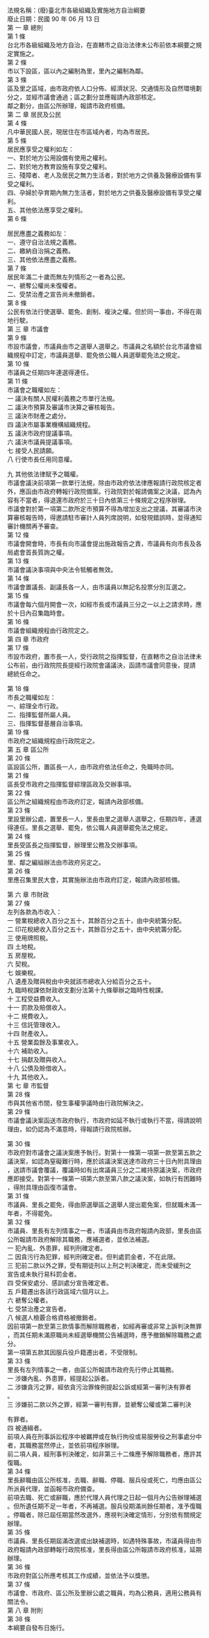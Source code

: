 法規名稱：(廢)臺北市各級組織及實施地方自治綱要  
廢止日期：民國 90 年 06 月 13 日  
第 一 章 總則  
第 1 條  
台北市各級組織及地方自治，在直轄市之自治法律未公布前依本綱要之規  
定實施之。  
第 2 條  
市以下設區，區以內之編制為里，里內之編制為鄰。  
第 3 條  
區及里之區域，由市政府依人口分佈、經濟狀況、交通情形及自然環境劃  
分之，並經市議會通過；區之劃分並應報請內政部核定。  
鄰之劃分，由區公所辦理，報請市政府核備。  
第 二 章 居民及公民  
第 4 條  
凡中華民國人民，現居住在市區域內者，均為市居民。  
第 5 條  
居民應享受之權利如左：  
一、對於地方公用設備有使用之權利。  
二、對於地方教育設施有享受之權利。  
三、殘障者、老人及居民之無力生活者，對於地方之供養及醫療設備有享  
受之權利。  
四、孕婦於孕育期內無力生活者，對於地方之供養及醫療設備有享受之權  
利。  
五、其他依法應享受之權利。  
第 6 條  


居民應盡之義務如左：  
一、遵守自治法規之義務。  
二、繳納自治捐之義務。  
三、其他依法應盡之義務。  
第 7 條  
居民年滿二十歲而無左列情形之一者為公民。  
一、褫奪公權尚未復權者。  
二、受禁治產之宣告尚未撤銷者。  
第 8 條  
公民有依法行使選舉、罷免、創制、複決之權。但於同一事由，不得在兩  
地行駛。  
第 三 章 市議會  
第 9 條  
市設市議會，市議員由市之選舉人選舉之。市議員之名額於台北市議會組  
織規程中訂定，市議員選舉、罷免依公職人員選舉罷免法之規定。  
第 10 條  
市議員之任期四年連選得連任。  
第 11 條  
市議會之職權如左：  
一 議決有關人民權利義務之市單行法規。  
二 議決市預算及審議市決算之審核報告。  
三 議決市財產之處分。  
四 議決市屬事業機構組織規程。  
五 議決市政府提議事項。  
六 議決市議員提議事項。  
七 接受人民請願。  
八 行使市長任用同意權。  


九 其他依法律賦予之職權。  
市議會議決前項第一款單行法規，除由市政府依法律應報請行政院核定者  
外，應函由市政府轉報行政院備案。行政院對於報請備案之決議，認為內  
容有不當者，得退還市政府於三十日內依第三十條規定之程序辦理。  
市議會對於第一項第二款所定市預算不得為增加支出之提議，其審議市決  
算審核報告時，得邀請駐市審計人員列席說明，如發現錯誤時，並得通知  
審計機關再予審查。  
第 12 條  
市議會開會時，市長有向市議會提出施政報告之責，市議員有向市長及各  
局處會首長質詢之權。  
第 13 條  
市議會議決事項與中央法令牴觸者無效。  
第 14 條  
市議會置議長、副議長各一人，由市議員以無記名投票分別互選之。  
第 15 條  
市議會每六個月開會一次，如經市長或市議員三分之一以上之請求時，應  
於十日內召集臨時會。  
第 16 條  
市議會組織規程由行政院定之。  
第 四 章 市政府  
第 17 條  
市設市政府，置市長一人，受行政院之指揮監督，在直轄市之自治法律未  
公布前，由行政院院長提經行政院會議議決，函請市議會同意後，提請  
總統任命之。  


第 18 條  
市長之職權如左：  
一、綜理全市行政。  
二、指揮監督所屬人員。  
三、指揮監督基層自治事項。  
第 19 條  
市政府之組織規程由行政院定之。  
第 五 章 區公所  
第 20 條  
區設區公所，置區長一人，由市政府依法任命之，免職時亦同。  
第 21 條  
區長受市政府之指揮監督綜理區政及交辦事項。  
第 22 條  
區公所之組織規程由市政府訂定，報請內政部核備。  
第 23 條  
里設里辦公處，置里長一人，里長由里之選舉人選舉之，任期四年，連選  
得連任。里長之選舉、罷免，依公職人員選舉罷免法之規定。  
第 24 條  
里長受區長之指揮監督，辦理里公務及交辦事項。  
第 25 條  
里、鄰之編組辦法由市政府另定之。  
第 26 條  
里應召集里民大會，其實施辦法由市政府訂定，報請內政部核備。  


第 六 章 市財政  
第 27 條  
左列各款為市收入：  
一 營業稅總收入百分之五十，其餘百分之五十，由中央統籌分配。  
二 印花稅總收入百分之五十，其餘百分之五十，由中央統籌分配。  
三 使用牌照稅。  
四 土地稅。  
五 房屋稅。  
六 契稅。  
七 娛樂稅。  
八 遺產及贈與稅由中央就該市總收入分給百分之五十。  
九 臨時稅課依財政收支劃分法第十九條舉辦之臨時性稅課。  
十 工程受益費收入。  
十一 罰款及賠償收入。  
十二 規費收入。  
十三 信託管理收入。  
十四 財產收入。  
十五 營業盈餘及事業收入。  
十六 補助收入。  
十七 捐獻及贈與收入。  
十八 公債及賒借收入。  
十九 其他收入。  
第 七 章 市監督  
第 28 條  
市與其他省市間，發生事權爭議時由行政院解決之。  
第 29 條  
市議會議決案函送市政府執行，市政府如延不執行或執行不當，得請說明  
理由，如仍認為不滿意時，得報請行政院核辦。  


第 30 條  
市政府對市議會之議決案應予執行。對第十一條第一項第一款至第五款之  
議決案，如認為窒礙難行時，應於該議決案送達市政府三十日內附具理由  
，送請市議會覆議，覆議時如有出席議員三分之二維持原議決案，市政府  
應即接受。對第十一條第一項第六款至第八款之議決案，如執行有困難時  
，得附具理由函復市議會。  
第 31 條  
市議員、里長之罷免，得由原選舉區之選舉人提出罷免案，但就職未滿一  
年者，不得罷免。  
第 32 條  
市議員、里長有左列情事之一者，市議員由市政府報請內政部，里長由區  
公所報請市政府解除其職務，應補選者，並依法補選。  
一 犯內亂、外患罪，經判刑確定者。  
二 因貪污行為犯罪，經判刑確定者。但判處罰金者，不在此限。  
三 犯前二款以外之罪，受有期徒刑以上刑之判決確定，而未受緩刑之  
宣告或未執行易科罰金者。  
四 受保安處分、感訓處分宣告確定者。  
五 戶籍遷出各該行政區域六個月以上。  
六 褫奪公權者。  
七 受禁治產之宣告者。  
八 候選人檢覈合格資格被撤銷者。  
因前項第一款至第三款情事而解除職務者，如經再審或非常上訴判決無罪  
，而其任期未滿原職尚未經選舉機關公告補選時，應予撤銷解除職務之處  
分。  
第一項第五款其因服兵役戶籍遷出者，不受限制。  
第 33 條  
里長有左列情事之一者，由區公所報請市政府先行停止其職務。  
一 涉嫌內亂、外患罪，經提起公訴者。  
二 涉嫌貪污之罪，經依貪污治罪條例提起公訴或經第一審判決有罪者  
。  
三 涉嫌前二款以外之罪，經第一審判有罪，並褫奪公權或第二審判決  


有罪者。  
四 被通緝者。  
前項人員在刑事訴訟程序中被羈押或在執行拘役或易服勞役之刑事處分中  
者，其職務當然停止，並依前項程序辦理。  
前二項人員，經刑事判決確定，如非第三十二條應予解除職務者，應許其  
復職。  
第 34 條  
里長辭職由區公所核准，去職、辭職、停職、服兵役或死亡，均應由區公  
所派員代理，並函報市政府備查。  
前項去職、死亡或辭職，應於代理人員代理之日起一個月內公告辦理補選  
。但所遺任期不足一年者，不再補選。服兵役期滿尚餘任期者，准予復職  
。停職者，除已屆任期當然改選外，應視判決確定情形，分別依有關規定  
辦理。  
第 35 條  
市議員、里長任期屆滿改選或出缺補選時，如遇特殊事故，市議員得由市  
政府報請內政部轉報行政院核准，里長得由區公所報請市政府核准，延期  
辦理。  
第 36 條  
市政府對區公所應考核其工作成績，並依法予以獎懲。  
第 37 條  
市議會、市政府、區公所及里辦公處之職員，均為公務員，適用公務員有  
關法令。  
第 八 章 附則  
第 38 條  
本綱要自發布日施行。  



